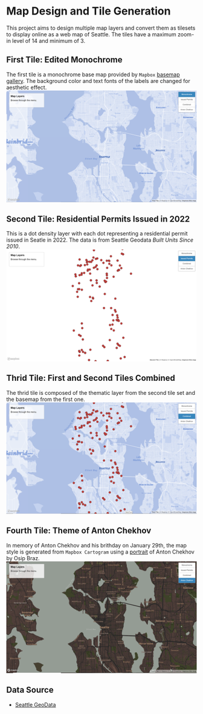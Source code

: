 # Map Design and Tile Generation
This project aims to design multiple map layers and convert them as tilesets to display online as a web map of Seattle. The tiles have a maximum zoom-in level of 14 and minimum of 3. 

## First Tile: Edited Monochrome
The first tile is a monochrome base map provided by `Mapbox` [basemap gallery](https://www.mapbox.com/gallery/). The background color and text fonts of the labels are changed for aesthetic effect.
![tile 1](img/tile1.png)

## Second Tile: Residential Permits Issued in 2022
This is a dot density layer with each dot representing a residential permit issued in Seatle in 2022. The data is from Seattle Geodata _Built Units Since 2010_. 
![tile 2](img/tile2.png)

## Thrid Tile: First and Second Tiles Combined
The thrid tile is composed of the thematic layer from the second tile set and the basemap from the first one.
![tile 3](img/tile3.png)

## Fourth Tile: Theme of Anton Chekhov
In memory of Anton Chekhov and his brithday on January 29th, the map style is generated from `Mapbox Cartogram` using a [portrait](https://en.wikipedia.org/wiki/Anton_Chekhov#/media/File:Chekhov_1898_by_Osip_Braz.jpg) of Anton Chekhov by Osip Braz.
![tile 4](img/tile4.png)

## Data Source
- [Seattle GeoData](https://data-seattlecitygis.opendata.arcgis.com/datasets/SeattleCityGIS::built-units-since-2010/explore?location=47.619210%2C-122.268552%2C11.00)
